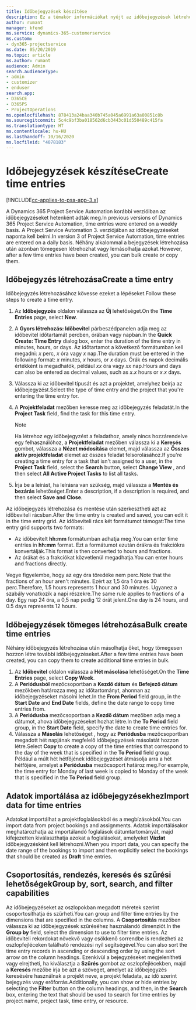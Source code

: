 ```yaml
---
title: Időbejegyzések készítése
description: Ez a témakör információkat nyújt az időbejegyzések létrehozásáról.
author: rumant
manager: kfend
ms.service: dynamics-365-customerservice
ms.custom:
- dyn365-projectservice
ms.date: 05/20/2019
ms.topic: article
ms.author: rumant
audience: Admin
search.audienceType:
- admin
- customizer
- enduser
search.app:
- D365CE
- D365PS
- ProjectOperations
ms.openlocfilehash: 878413a24baa340b745a045a6991a63a00851c8b
ms.sourcegitcommit: 5c4c9bf3ba018562d6cb3443c01d550489c415fa
ms.translationtype: HT
ms.contentlocale: hu-HU
ms.lasthandoff: 10/16/2020
ms.locfileid: "4078183"
---
```

# <a name="create-time-entries"></a><span data-ttu-id="ff7d6-103">Időbejegyzések készítése</span><span class="sxs-lookup"><span data-stu-id="ff7d6-103">Create time entries</span></span>

[!INCLUDE[cc-applies-to-psa-app-3.x](../includes/cc-applies-to-psa-app-3x.md)]

<span data-ttu-id="ff7d6-104">A Dynamics 365 Project Service Automation korábbi verzióiban az időbejegyzéseket hetenként adták meg.</span><span class="sxs-lookup"><span data-stu-id="ff7d6-104">In previous versions of Dynamics 365 Project Service Automation, time entries were entered on a weekly basis.</span></span> <span data-ttu-id="ff7d6-105">A Project Service Automation 3. verziójában az időbejegyzéseket naponta kell beírni.</span><span class="sxs-lookup"><span data-stu-id="ff7d6-105">In version 3 of Project Service Automation, time entries are entered on a daily basis.</span></span> <span data-ttu-id="ff7d6-106">Néhány alkalommal a bejegyzések létrehozása után azonban tömegesen létrehozhat vagy lemásolhatja azokat.</span><span class="sxs-lookup"><span data-stu-id="ff7d6-106">However, after a few time entries have been created, you can bulk create or copy them.</span></span>

## <a name="create-a-time-entry"></a><span data-ttu-id="ff7d6-107">Időbejegyzés létrehozása</span><span class="sxs-lookup"><span data-stu-id="ff7d6-107">Create a time entry</span></span>

<span data-ttu-id="ff7d6-108">Időbejegyzés létrehozásához kövesse ezeket a lépéseket.</span><span class="sxs-lookup"><span data-stu-id="ff7d6-108">Follow these steps to create a time entry.</span></span>

1. <span data-ttu-id="ff7d6-109">Az **Időbejegyzés** oldalon válassza az **Új** lehetőséget.</span><span class="sxs-lookup"><span data-stu-id="ff7d6-109">On the **Time Entries** page, select **New**.</span></span>
2. <span data-ttu-id="ff7d6-110">A **Gyors létrehozás: Időbevitel** párbeszédpanelen adja meg az időbevitel időtartamát percben, órában vagy napban.</span><span class="sxs-lookup"><span data-stu-id="ff7d6-110">In the **Quick Create: Time Entry** dialog box, enter the duration of the time entry in minutes, hours, or days.</span></span> <span data-ttu-id="ff7d6-111">Az időtartamot a következő formátumban kell megadni: *x* perc, *x* óra vagy *x* nap.</span><span class="sxs-lookup"><span data-stu-id="ff7d6-111">The duration must be entered in the following format: *x* minutes, *x* hours, or *x* days.</span></span> <span data-ttu-id="ff7d6-112">Órák és napok decimális értékként is megadhatók, például *xx* óra vagy *xx* nap.</span><span class="sxs-lookup"><span data-stu-id="ff7d6-112">Hours and days can also be entered as decimal values, such as *x.x* hours or *x.x* days.</span></span>
3. <span data-ttu-id="ff7d6-113">Válassza ki az időbevitel típusát és azt a projektet, amelyhez beírja az időbejegyzést.</span><span class="sxs-lookup"><span data-stu-id="ff7d6-113">Select the type of time entry and the project that you're entering the time entry for.</span></span>
4. <span data-ttu-id="ff7d6-114">A **Projektfeladat** mezőben keresse meg az időbejegyzés feladatát.</span><span class="sxs-lookup"><span data-stu-id="ff7d6-114">In the **Project Task** field, find the task for this time entry.</span></span>

    > [!NOTE]
    > <span data-ttu-id="ff7d6-115">Ha létrehoz egy időbejegyzést a feladathoz, amely nincs hozzárendelve egy felhasználóhoz, a **Projektfeladat** mezőben válassza ki a **Keresés** gombot, válassza a **Nézet módosítása** elemet, majd válassza az **Összes aktív projektfeladat** elemet az összes feladat felsorolásához.</span><span class="sxs-lookup"><span data-stu-id="ff7d6-115">If you're creating a time entry for a task that isn't assigned to a user, in the **Project Task** field, select the **Search** button, select **Change View** , and then select **All Active Project Tasks** to list all tasks.</span></span>

5. <span data-ttu-id="ff7d6-116">Írja be a leírást, ha leírásra van szükség, majd válassza a **Mentés és bezárás** lehetőséget.</span><span class="sxs-lookup"><span data-stu-id="ff7d6-116">Enter a description, if a description is required, and then select **Save and Close**.</span></span>

<span data-ttu-id="ff7d6-117">Az időbejegyzés létrehozása és mentése után szerkesztheti azt az időbeviteli rácsban.</span><span class="sxs-lookup"><span data-stu-id="ff7d6-117">After the time entry is created and saved, you can edit it in the time entry grid.</span></span> <span data-ttu-id="ff7d6-118">Az időbeviteli rács két formátumot támogat:</span><span class="sxs-lookup"><span data-stu-id="ff7d6-118">The time entry grid supports two formats:</span></span>

- <span data-ttu-id="ff7d6-119">Az időbevitelt **hh:mm** formátumban adhatja meg.</span><span class="sxs-lookup"><span data-stu-id="ff7d6-119">You can enter time entries in **hh:mm** format.</span></span> <span data-ttu-id="ff7d6-120">Ezt a formátumot ezután órákra és frakciókra konvertálják.</span><span class="sxs-lookup"><span data-stu-id="ff7d6-120">This format is then converted to hours and fractions.</span></span>
- <span data-ttu-id="ff7d6-121">Az órákat és a frakciókat közvetlenül megadhatja.</span><span class="sxs-lookup"><span data-stu-id="ff7d6-121">You can enter hours and fractions directly.</span></span>

<span data-ttu-id="ff7d6-122">Vegye figyelembe, hogy az egy óra töredéke nem perc.</span><span class="sxs-lookup"><span data-stu-id="ff7d6-122">Note that the fractions of an hour aren't minutes.</span></span> <span data-ttu-id="ff7d6-123">Ezért az 1,5 óra 1 óra és 30 perc.</span><span class="sxs-lookup"><span data-stu-id="ff7d6-123">Therefore, 1.5 hours represents 1 hour and 30 minutes.</span></span> <span data-ttu-id="ff7d6-124">Ugyanez a szabály vonatkozik a napi részekre.</span><span class="sxs-lookup"><span data-stu-id="ff7d6-124">The same rule applies to fractions of a day.</span></span> <span data-ttu-id="ff7d6-125">Egy nap 24 óra, a 0,5 nap pedig 12 órát jelent.</span><span class="sxs-lookup"><span data-stu-id="ff7d6-125">One day is 24 hours, and 0.5 days represents 12 hours.</span></span>

## <a name="bulk-create-time-entries"></a><span data-ttu-id="ff7d6-126">Időbejegyzések tömeges létrehozása</span><span class="sxs-lookup"><span data-stu-id="ff7d6-126">Bulk create time entries</span></span>

<span data-ttu-id="ff7d6-127">Néhány időbejegyzés létrehozása után másolhatja őket, hogy tömegesen hozzon létre további időbejegyzéseket.</span><span class="sxs-lookup"><span data-stu-id="ff7d6-127">After a few time entries have been created, you can copy them to create additional time entries in bulk.</span></span>

1. <span data-ttu-id="ff7d6-128">Az **Időbevitel** oldalon válassza a **Hét másolása** lehetőséget.</span><span class="sxs-lookup"><span data-stu-id="ff7d6-128">On the **Time Entries** page, select **Copy Week**.</span></span>
2. <span data-ttu-id="ff7d6-129">A **Periódusból** mezőcsoportban a **Kezdő dátum** és **Befejező dátum** mezőkben határozza meg az időtartományt, ahonnan az időbejegyzéseket másolni lehet.</span><span class="sxs-lookup"><span data-stu-id="ff7d6-129">In the **From Period** field group, in the **Start Date** and **End Date** fields, define the date range to copy time entries from.</span></span>
3. <span data-ttu-id="ff7d6-130">A **Periódusba** mezőcsoportban a **Kezdő dátum** mezőben adja meg a dátumot, ahova időbejegyzéseket hozhat létre.</span><span class="sxs-lookup"><span data-stu-id="ff7d6-130">In the **To Period** field group, in the **Start Date** field, specify the date to create time entries for.</span></span>
4. <span data-ttu-id="ff7d6-131">Válassza a **Másolás** lehetőséget , hogy az **Periódusba** mezőcsoportban megadott hét napjának megfelelő időbejegyzések másolatát hozzon létre.</span><span class="sxs-lookup"><span data-stu-id="ff7d6-131">Select **Copy** to create a copy of the time entries that correspond to the day of the week that is specified in the **To Period** field group.</span></span> <span data-ttu-id="ff7d6-132">Például a múlt hét hétfőjének időbejegyzését átmásolja arra a hét hétfőjére, amelyet a **Periódusba** mezőcsoport határoz meg.</span><span class="sxs-lookup"><span data-stu-id="ff7d6-132">For example, the time entry for Monday of last week is copied to Monday of the week that is specified in the **To Period** field group.</span></span>

## <a name="import-data-for-time-entries"></a><span data-ttu-id="ff7d6-133">Adatok importálása az időbejegyzésekhez</span><span class="sxs-lookup"><span data-stu-id="ff7d6-133">Import data for time entries</span></span>

<span data-ttu-id="ff7d6-134">Adatokat importálhat a projektfoglalásokból és a megbízásokból.</span><span class="sxs-lookup"><span data-stu-id="ff7d6-134">You can import data from project bookings and assignments.</span></span> <span data-ttu-id="ff7d6-135">Adatok importálásakor meghatározhatja az importálandó foglalások dátumtartományát, majd kifejezetten kiválaszthatja azokat a foglalásokat, amelyeket **Vázlat** időbejegyzésként kell létrehozni.</span><span class="sxs-lookup"><span data-stu-id="ff7d6-135">When you import data, you can specify the date range of the bookings to import and then explicitly select the bookings that should be created as **Draft** time entries.</span></span>

## <a name="group-by-sort-search-and-filter-capabilities"></a><span data-ttu-id="ff7d6-136">Csoportosítás, rendezés, keresés és szűrési lehetőségek</span><span class="sxs-lookup"><span data-stu-id="ff7d6-136">Group by, sort, search, and filter capabilities</span></span>

<span data-ttu-id="ff7d6-137">Az időbejegyzéseket az oszlopokban megadott méretek szerint csoportosíthatja és szűrheti.</span><span class="sxs-lookup"><span data-stu-id="ff7d6-137">You can group and filter time entries by the dimensions that are specified in the columns.</span></span> <span data-ttu-id="ff7d6-138">A **Csoportosítás** mezőben válassza ki az időbejegyzések szűréséhez használandó dimenziót.</span><span class="sxs-lookup"><span data-stu-id="ff7d6-138">In the **Group by** field, select the dimension to use to filter time entries.</span></span> <span data-ttu-id="ff7d6-139">Az időbeviteli rekordokat növekvő vagy csökkenő sorrendbe is rendezheti az oszlopfejléceken található rendezési nyíl segítségével.</span><span class="sxs-lookup"><span data-stu-id="ff7d6-139">You can also sort the time entry records in ascending or descending order by using the sort arrow on the column headings.</span></span> <span data-ttu-id="ff7d6-140">Ezenkívül a bejegyzéseket megjelenítheti vagy elrejtheti, ha kiválasztja a **Szűrés** gombot az oszlopfejlécekben, majd a **Keresés** mezőbe írja be azt a szöveget, amelyet az időbejegyzés keresésére használnak a projekt neve, a projekt feladata, az idő szerint bejegyzés vagy erőforrás.</span><span class="sxs-lookup"><span data-stu-id="ff7d6-140">Additionally, you can show or hide entries by selecting the **Filter** button on the column headings, and then, in the **Search** box, entering the text that should be used to search for time entries by project name, project task, time entry, or resource.</span></span>
